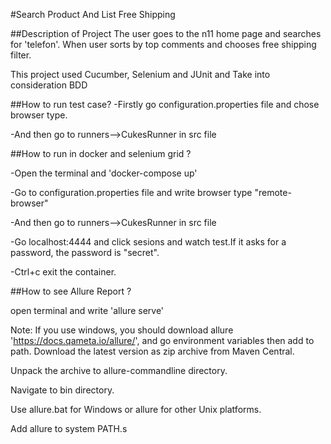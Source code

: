 #Search Product And List Free Shipping

##Description of Project
The user goes to the n11 home page and searches for 'telefon'. When user sorts by top comments and chooses free shipping filter.

This project used Cucumber, Selenium and JUnit and Take into consideration BDD

##How to run test case? 
-Firstly go configuration.properties file and chose browser type.

-And then go to runners-->CukesRunner in src file

##How to run in docker and selenium grid ?

-Open the terminal and 'docker-compose up'

-Go to configuration.properties file and write browser type "remote-browser"

-And then go to runners-->CukesRunner in src file

-Go localhost:4444 and click sesions and  watch test.If it asks for a password, the password is "secret".

-Ctrl+c exit the container.

##How to see Allure Report ?

open terminal and write 'allure serve'

Note: If you use windows, you should download allure 'https://docs.qameta.io/allure/', 
and go environment variables then add to path.
Download the latest version as zip archive from Maven Central.

Unpack the archive to allure-commandline directory.

Navigate to bin directory.

Use allure.bat for Windows or allure for other Unix platforms.

Add allure to system PATH.s
